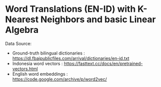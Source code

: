 # Word Translations (EN-ID) with K-Nearest Neighbors and basic Linear Algebra

Data Source:
* Ground-truth bilingual dictionaries : https://dl.fbaipublicfiles.com/arrival/dictionaries/en-id.txt
* Indonesia word vectors : https://fasttext.cc/docs/en/pretrained-vectors.html
* English word embeddings : https://code.google.com/archive/p/word2vec/
